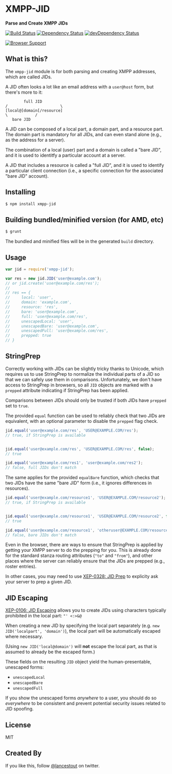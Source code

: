 # XMPP-JID
**Parse and Create XMPP JIDs**

[![Build Status](https://travis-ci.org/otalk/xmpp-jid.png)](https://travis-ci.org/otalk/xmpp-jid)
[![Dependency Status](https://david-dm.org/otalk/xmpp-jid.png)](https://david-dm.org/otalk/xmpp-jid)
[![devDependency Status](https://david-dm.org/otalk/xmpp-jid/dev-status.png)](https://david-dm.org/otalk/xmpp-jid#info=devDependencies)

[![Browser Support](https://ci.testling.com/otalk/xmpp-jid.png)](https://ci.testling.com/otalk/xmpp-jid)

## What is this?

The `xmpp-jid` module is for both parsing and creating XMPP addresses, which are called JIDs.

A JID often looks a lot like an email address with a `user@host` form, but there's more to it:

```
        full JID
/                       \
[local@]domain[/resource]
\            /
   bare JID
```

A JID can be composed of a local part, a domain part, and a resource part. The domain part is
mandatory for all JIDs, and can even stand alone (e.g., as the address for a server).

The combination of a local (user) part and a domain is called a "bare JID", and it is used
to identitfy a particular account at a server.

A JID that includes a resource is called a "full JID", and it is used to identify a particular
client connection (i.e., a specific connection for the associated "bare JID" account).

## Installing

```sh
$ npm install xmpp-jid
```

## Building bundled/minified version (for AMD, etc)

```sh
$ grunt
```

The bundled and minified files will be in the generated `build` directory.

## Usage

```javascript
var jid = require('xmpp-jid');

var res = new jid.JID('user@example.com');
// or jid.create('user@example.com/res');
//
// res == {
//     local: 'user',
//     domain: 'example.com',
//     resource: 'res',
//     bare: 'user@example.com',
//     full: 'user@example.com/res',
//     unescapedLocal: 'user',
//     unescapedBare: 'user@example.com',
//     unescapedFull: 'user@example.com/res',
//     prepped: true
// }
```

## StringPrep

Correctly working with JIDs can be slightly tricky thanks to Unicode, which requires us
to use StringPrep to normalize the individual parts of a JID so that we can safely use
them in comparisons. Unfortunately, we don't have access to StringPrep in browsers, so
all `JID` objects are marked with a `prepped` attribute indicating if StringPrep has
been applied.

Comparisons between JIDs should only be trusted if both JIDs have `prepped` set to `true`.

The provided `equal` function can be used to reliably check that two JIDs are equivalent,
with an optional parameter to disable the `prepped` flag check.

```javascript
jid.equal('user@example.com/res', 'USER@EXAMPLE.COM/res');
// true, if StringPrep is available


jid.equal('user@example.com/res', 'USER@EXAMPLE.COM/res', false);
// true

jid.equal('user@example.com/res1', 'user@example.com/res2');
// false, full JIDs don't match
```

The same applies for the provided `equalBare` function, which checks that two
JIDs have the same "bare JID" form (i.e., it ignores differences in resources).

```javascript
jid.equal('user@example.com/resource1', 'USER@EXAMPLE.COM/resource2');
// true, if StringPrep is available


jid.equal('user@example.com/resource1', 'USER@EXAMPLE.COM/resource2', false);
// true

jid.equal('user@example.com/resource1', 'otheruser@EXAMPLE.COM/resource2', false);
// false, bare JIDs don't match
```

Even in the browser, there are ways to ensure that StringPrep is applied by getting
your XMPP server to do the prepping for you. This is already done for the standard
stanza routing attributes (`"to"` and `"from"`), and other places where the server
can reliably ensure that the JIDs are prepped (e.g., roster entries).

In other cases, you may need to use [XEP-0328: JID Prep](http://xmpp.org/extensions/xep-0328.html)
to explicity ask your server to prep a given JID.

## JID Escaping

[XEP-0106: JID Escaping](http://xmpp.org/extensions/xep-0106.html) allows you to create JIDs
using characters typically prohibited in the local part: `"' <:>&@`

When creating a new JID by specifying the local part separately (e.g. `new JID('localpart', 'domain')`),
the local part will be automatically escaped where necessary. 

(Using `new JID('local@domain')` will **not**
escape the local part, as that is assumed to already be the escaped form.)

These fields on the resulting `JID` object yield the human-presentable, unescaped forms:

- `unescapedLocal`
- `unescapedBare`
- `unescapedFull`

If you show the unescaped forms *anywhere* to a user, you should do so *everywhere* to be consistent and
prevent potential security issues related to JID spoofing.

## License

MIT

## Created By

If you like this, follow [@lancestout](http://twitter.com/lancestout) on twitter.
